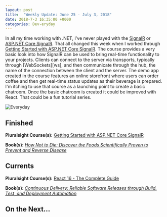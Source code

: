 ```yaml
---
layout: post
title:  "Weekly Update: June 25 - July 3, 2018"
date: 2018-7-3 16:35:00 +0000
categories: Dev-eryday
---
```


In all my time working with .NET, I've never played with the [SignalR][snr] or [ASP.NET Core SignalR][src]. That all changed this week when I worked through [Getting Started with ASP.NET Core SignalR][sig]. The course provides a very basic look into how SignalR can be used to bring real-time functionality to your projects. Clients can connect to the server via transports, typically through [WebSockets][ws], and then communicate through the hub, the name of the connection between the client and the server. The demo app created in the course features an online storefront where users can order coffee and then get real-time status updates as their beverage is prepared. I'm itching to use that course as a launching point to create a basic chatroom. Once the basic chatroom is created it could be improved with React. That could be a fun tutorial series.

![Everyday](https://farm1.staticflickr.com/967/41362483664_6321808246.jpg)

## Finished

**Pluralsight Course(s):** [Getting Started with ASP.NET Core SignalR][sig]

**Book(s):** *[How Not to Die: Discover the Foods Scientifically Proven to Prevent and Reverse Disease][hnd]*

## Currents

**Pluralsight Course(s):** [React 16 - The Complete Guide][re]

**Book(s):** *[Continuous Delivery: Reliable Software Releases through Build, Test, and Deployment Automation][cd]*

## On the Next...



[re]: https://www.udemy.com/react-the-complete-guide-incl-redux/
[cd]: https://www.amazon.com/Continuous-Delivery-Deployment-Automation-Addison-Wesley/dp/0321601912
[dok]: https://app.pluralsight.com/library/courses/docker-deep-dive-update/table-of-contents
[doom]: https://www.amazon.com/Masters-Doom-Created-Transformed-Culture-ebook/dp/B000FBFNL0/
[jc]: https://en.wikipedia.org/wiki/John_Carmack
[jr]: https://en.wikipedia.org/wiki/John_Romero
[api]: https://app.pluralsight.com/library/courses/play-by-play-creating-apis-developers-identity-server-four/table-of-contents
[fcc]: https://www.freecodecamp.org/
[sig]: https://app.pluralsight.com/library/courses/aspdotnet-core-signalr-getting-started/table-of-contents
[hnd]: https://www.amazon.com/How-Not-Die-Discover-Scientifically-ebook/dp/B00Y7USB14/
[snr]: https://www.asp.net/signalr
[src]: https://docs.microsoft.com/en-us/aspnet/core/signalr/introduction?view=aspnetcore-2.1